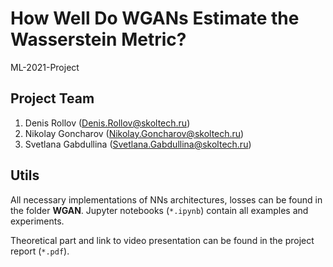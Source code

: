 # How Well Do WGANs Estimate the Wasserstein Metric?
ML-2021-Project

## Project Team

1. Denis Rollov (Denis.Rollov@skoltech.ru)
2. Nikolay Goncharov (Nikolay.Goncharov@skoltech.ru)
3. Svetlana Gabdullina (Svetlana.Gabdullina@skoltech.ru)

## Utils

All necessary implementations of NNs architectures, losses can be found in the folder **WGAN**.
Jupyter notebooks (`*.ipynb`) contain all examples and experiments.

Theoretical part and link to video presentation can be found in the project report (`*.pdf`).
